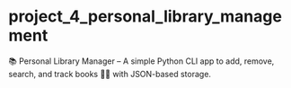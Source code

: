 # project_4_personal_library_management
📚 Personal Library Manager – A simple Python CLI app to add, remove, search, and track books 📖✨ with JSON-based storage.
